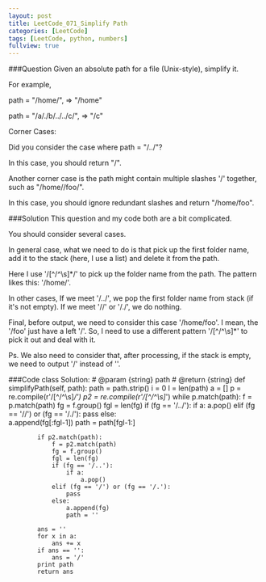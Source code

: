 ```yaml
---
layout: post
title: LeetCode_071_Simplify Path
categories: [LeetCode]
tags: [LeetCode, python, numbers]
fullview: true
---
```

###Question
Given an absolute path for a file (Unix-style), simplify it.

For example,

path = "/home/", => "/home"

path = "/a/./b/../../c/", => "/c"

Corner Cases:

Did you consider the case where path = "/../"?

In this case, you should return "/".

Another corner case is the path might contain multiple 
slashes '/' together, such as "/home//foo/".

In this case, you should ignore redundant slashes and 
return "/home/foo".

###Solution
This question and my code both are a bit complicated.

You should consider several cases.

In general case, what we need to do is that pick up the first folder name, add it to the stack (here, I use a list) and delete it from the path. 

Here I use '/[^/^\s]*/' to pick up the folder name from the path. The pattern likes this: '/home/'.

In other cases, If we meet '/../', we pop the first folder name from stack (if it's not empty). If we meet '//' or '/./', we do nothing.

Final, before output, we need to consider this case '/home/foo'. I mean, the '/foo' just have a left '/'. So, I need to use a different pattern '/[^/^\s]*' to pick it out and deal with it.

Ps. We also need to consider that, after processing, if the stack is empty, we need to output '/' instead of ''.


###Code
	class Solution:
		# @param {string} path
		# @return {string}
		def simplifyPath(self, path):
			path = path.strip()
			i = 0
			l = len(path)
			a = []
			p = re.compile(r'/[^/^\s]*/')
			p2 = re.compile(r'/[^/^\s]*')
			while p.match(path):
				f = p.match(path)
				fg = f.group()
				fgl = len(fg)
				if (fg == '/../'):
					if a:
						a.pop()
				elif (fg == '//') or (fg == '/./'):
					pass
				else:	
					a.append(fg[:fgl-1])
				path = path[fgl-1:]

			if p2.match(path):
				f = p2.match(path)
				fg = f.group()
				fgl = len(fg)
				if (fg == '/..'):
					if a:
						a.pop()
				elif (fg == '/') or (fg == '/.'):
					pass
				else:	
					a.append(fg)
					path = ''

			ans = ''
			for x in a:
				ans += x
			if ans == '':
				ans = '/'
			print path
			return ans
